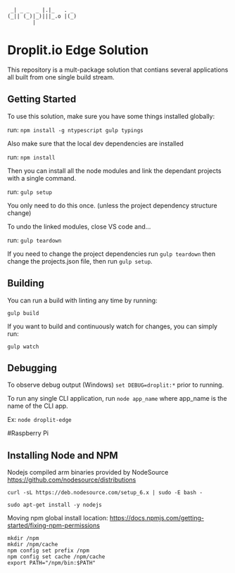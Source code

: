 ```
 _| _ _  _ |.|_   . _  
(_|| (_)|_)|||_.o |(_) 
        |             
```
# Droplit.io Edge Solution

This repository is a mult-package solution that contians several applications all built from one single build stream.

## Getting Started

To use this solution, make sure you have some things installed globally:

run: `npm install -g ntypescript gulp typings`

Also make sure that the local dev dependencies are installed

run: `npm install`

Then you can install all the node modules and link the dependant projects with a single command.

run: `gulp setup`

You only need to do this once. (unless the project dependency structure change)

To undo the linked modules, close VS code and...

run: `gulp teardown`

If you need to change the project dependencies run `gulp teardown` then change the projects.json file, then run `gulp setup`.

## Building

You can run a build with linting any time by running:

`gulp build`

If you want to build and continuously watch for changes, you can simply run:

`gulp watch`

## Debugging

To observe debug output (Windows) `set DEBUG=droplit:*` prior to running.

To run any single CLI application, run `node app_name` where app_name is the name of the CLI app.

Ex: `node droplit-edge`

#Raspberry Pi

## Installing Node and NPM

Nodejs compiled arm binaries provided by NodeSource https://github.com/nodesource/distributions
``` 
curl -sL https://deb.nodesource.com/setup_6.x | sudo -E bash -
```

```
sudo apt-get install -y nodejs
```


Moving npm global install location: https://docs.npmjs.com/getting-started/fixing-npm-permissions

```
mkdir /npm
mkdir /npm/cache
npm config set prefix /npm
npm config set cache /npm/cache
export PATH="/npm/bin:$PATH"
```
